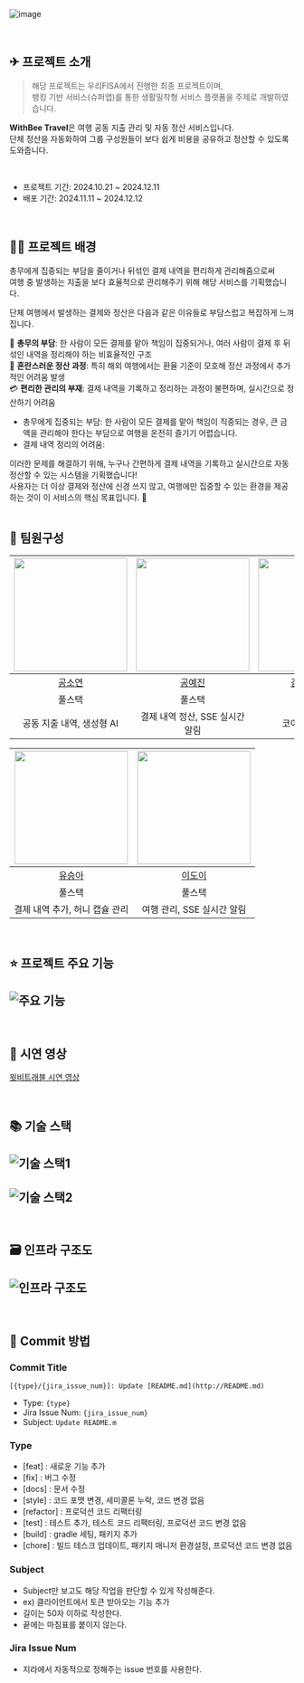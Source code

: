 ![image](https://github.com/user-attachments/assets/7828a218-57ef-4feb-9d11-d791e3d30df5)

<br/>

## ✈ 프로젝트 소개
> 해당 프로젝트는 우리FISA에서 진행한 최종 프로젝트이며,<br/>
뱅킹 기반 서비스(슈퍼앱)를 통한 생활밀착형 서비스 플랫폼을 주제로 개발하였습니다. <br/>

**WithBee Travel**은 여행 공동 지출 관리 및 자동 정산 서비스입니다. <br/>
단체 정산을 자동화하여 그룹 구성원들이 보다 쉽게 비용을 공유하고 정산할 수 있도록 도와줍니다. <br/>

<br/>

- 프로젝트 기간: 2024.10.21 ~ 2024.12.11
- 배포 기간: 2024.11.11 ~ 2024.12.12

<br/>

## 👨‍🏫 프로젝트 배경
총무에게 집중되는 부담을 줄이거나 뒤섞인 결제 내역을 편리하게 관리해줌으로써 <br/>
여행 중 발생하는 지출을 보다 효율적으로 관리해주기 위해 해당 서비스를 기획했습니다.

단체 여행에서 발생하는 결제와 정산은 다음과 같은 이유들로 부담스럽고 복잡하게 느껴집니다.

💼 **총무의 부담**: 한 사람이 모든 결제를 맡아 책임이 집중되거나, 여러 사람이 결제 후 뒤섞인 내역을 정리해야 하는 비효율적인 구조 <br/>
🔄 **혼란스러운 정산 과정**: 특히 해외 여행에서는 환율 기준이 모호해 정산 과정에서 추가적인 어려움 발생 <br/>
💳 **편리한 관리의 부재**: 결제 내역을 기록하고 정리하는 과정이 불편하며, 실시간으로 정산하기 어려움 <br/>

- 총무에게 집중되는 부담: 한 사람이 모든 결제를 맡아 책임이 직중되는 경우, 큰 금액을 관리해야 한다는 부담으로 여행을 온전히 즐기기 어렵습니다.
- 결제 내역 정리의 어려움: 

이러한 문제를 해결하기 위해, 누구나 간편하게 결제 내역을 기록하고 실시간으로 자동 정산할 수 있는 시스템을 기획했습니다! <br/>
사용자는 더 이상 결제와 정산에 신경 쓰지 않고, 여행에만 집중할 수 있는 환경을 제공하는 것이 이 서비스의 핵심 목표입니다. 🌟 <br/>
<br/>

## 👻 팀원구성

| <img src="https://github.com/Kong-E.png" width="200" /> | <img src="https://github.com/yaejinkong.png" width="200" /> | <img src="https://github.com/HoChoRoo.png" width="200" /> |
| :------------------------------------------------------------: | :-----------------------------------------------------: | :-------------------------------------------------------: |
|           [공소연](https://github.com/Kong-E)           |           [공예진](https://github.com/yaejinkong)           |           [김호철(팀장)](https://github.com/HoChoRoo)           |
|                           풀스택                           |                       풀스택                        |                        풀스택                         |
|        공동 지출 내역, 생성형 AI      |        결제 내역 정산, SSE 실시간 알림        |        코어 뱅킹, 인프라        |

| <img src="https://github.com/SeungAh-Yoo99.png" width="200" /> | <img src="https://github.com/doyi0107.png" width="200" /> | 
| :-------------------------------------------------------: | :--------------------------------------------------------: | 
|        [유승아](https://github.com/SeungAh-Yoo99)        |           [이도이](https://github.com/doyi0107)           |      
|                          풀스택                           |                           풀스택                           |     
|        결제 내역 추가, 허니 캡슐 관리         |         여행 관리, SSE 실시간 알림          |  

<br/>

## ⭐ 프로젝트 주요 기능

## ![주요 기능](https://github.com/user-attachments/assets/2979f638-cd8c-4fbf-bb0d-f41feb34b909)

<br/>

## 🎥 시연 영상

[윗비트래블 시연 영상](https://youtu.be/MLBJV3tiibA)

<br/>


## 📚 기술 스택

## ![기술 스택1](https://github.com/user-attachments/assets/35065822-dd35-4abb-8fb8-4eef7c08963d)
## ![기술 스택2](https://github.com/user-attachments/assets/990bad5a-d693-446e-963e-f00f6ef78c9a)

<br />

## 🗃️ 인프라 구조도

## ![인프라 구조도](https://github.com/user-attachments/assets/49bd6e51-3569-4d2d-9a0c-7d965a176e03)

<br/>

## 🎈 Commit 방법

### Commit Title

`[{type}/{jira_issue_num}]: Update [README.md](http://README.md)` 

- Type: `{type}`
- Jira Issue Num: `{jira_issue_num}`
- Subject: `Update README.m`

### Type

- [feat] : 새로운 기능 추가
- [fix] : 버그 수정
- [docs] : 문서 수정
- [style] : 코드 포맷 변경, 세미콜론 누락, 코드 변경 없음
- [refactor] : 프로덕션 코드 리팩터링
- [test] : 테스트 추가, 테스트 코드 리팩터링, 프로덕션 코드 변경 없음
- [build] : gradle 세팅, 패키지 추가
- [chore] : 빌드 테스크 업데이트, 패키지 매니저 환경설정, 프로덕션 코드 변경 없음

### Subject

- Subject만 보고도 해당 작업을 판단할 수 있게 작성해준다.
- ex) 클라이언트에서 토큰 받아오는 기능 추가
- 길이는 50자 이하로 작성한다.
- 끝에는 마침표를 붙이지 않는다.

### Jira Issue Num

- 지라에서 자동적으로 정해주는 issue 번호를 사용한다.
